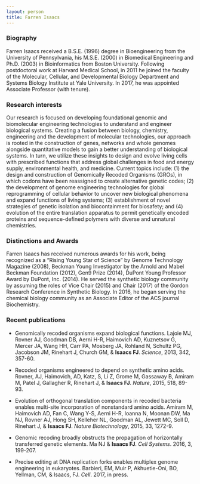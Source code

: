 ```yaml
---
layout: person
title: Farren Isaacs
---
```


### Biography

Farren Isaacs received a B.S.E. (1996) degree in Bioengineering from the University of Pennsylvania, his M.S.E. (2000) in Biomedical Engineering and Ph.D. (2003) in Bioinformatics from Boston University. Following postdoctoral work at Harvard Medical School, in 2011 he joined the faculty of the Molecular, Cellular, and Developmental Biology Department and Systems Biology Institute at Yale University. In 2017, he was appointed Associate Professor (with tenure).


### Research interests

Our research is focused on developing foundational genomic and biomolecular engineering technologies to understand and engineer biological systems. Creating a fusion between biology, chemistry, engineering and the development of molecular technologies, our approach is rooted in the construction of genes, networks and whole genomes alongside quantitative models to gain a better understanding of biological systems. In turn, we utilize these insights to design and evolve living cells with prescribed functions that address global challenges in food and energy supply, environmental health, and medicine. Current topics include: (1) the design and construction of Genomically Recoded Organisms (GROs), in which codons have been reassigned to create alternative genetic codes; (2) the development of genome engineering technologies for global reprogramming of cellular behavior to uncover new biological phenomena and expand functions of living systems; (3) establishment of novel strategies of genetic isolation and biocontainment for biosafety; and (4) evolution of the entire translation apparatus to permit genetically encoded proteins and sequence-defined polymers with diverse and unnatural chemistries.


### Distinctions and Awards

Farren Isaacs has received numerous awards for his work, being recognized as a “Rising Young Star of Science” by Genome Technology Magazine (2008), Beckman Young Investigator by the Arnold and Mabel Beckman Foundation (2012), Gen9 Prize (2014), DuPont Young Professor Award by DuPont, Inc. (2014). He served the synthetic biology community by assuming the roles of Vice Chair (2015) and Chair (2017) of the Gordon Research Conference in Synthetic Biology. In 2016, he began serving the chemical biology community as an Associate Editor of the ACS journal Biochemistry.


### Recent publications

- Genomically recoded organisms expand biological functions. Lajoie MJ, Rovner AJ, Goodman DB, Aerni H-R, Haimovich AD, Kuznetsov G, Mercer JA, Wang HH, Carr PA, Mosberg JA, Rohland N, Schultz PG, Jacobson JM, Rinehart J, Church GM, & **Isaacs FJ**. *Science*, 2013, 342, 357-60.

- Recoded organisms engineered to depend on synthetic amino acids. Rovner, AJ, Haimovich, AD, Katz, S, Li Z, Grome M, Gassaway B, Amiram M, Patel J, Gallagher R, Rinehart J, & **Isaacs FJ**. *Nature*, 2015, 518, 89-93.

- Evolution of orthogonal translation components in recoded bacteria enables multi-site incorporation of nonstandard amino acids. Amiram M, Haimovich AD, Fan C, Wang Y-S, Aerni H-R, Ioanna N, Moonan DW, Ma NJ, Rovner AJ, Hong SH, Kelleher NL, Goodman AL, Jewett MC, Soll D, Rinehart J, & **Isaacs FJ**. *Nature Biotechnology*, 2015, 33, 1272-9.

- Genomic recoding broadly obstructs the propagation of horizontally transferred genetic elements. Ma NJ & **Isaacs FJ**. *Cell Systems*. 2016, 3, 199-207.

- Precise editing at DNA replication forks enables multiplex genome engineering in eukaryotes. Barbieri, EM, Muir P, Akhuetie-Oni, BO, Yellman, CM, & Isaacs, FJ. *Cell*. 2017, in press.

